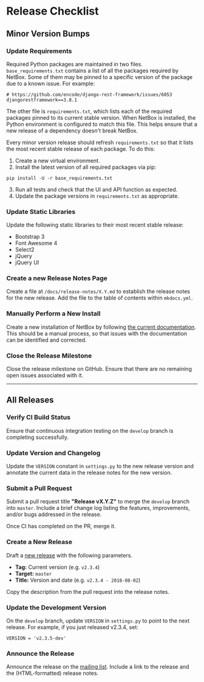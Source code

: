 # Release Checklist

## Minor Version Bumps

### Update Requirements

Required Python packages are maintained in two files. `base_requirements.txt` contains a list of all the packages required by NetBox. Some of them may be pinned to a specific version of the package due to a known issue. For example:

```
# https://github.com/encode/django-rest-framework/issues/6053
djangorestframework==3.8.1
```

The other file is `requirements.txt`, which lists each of the required packages pinned to its current stable version. When NetBox is installed, the Python environment is configured to match this file. This helps ensure that a new release of a dependency doesn't break NetBox.

Every minor version release should refresh `requirements.txt` so that it lists the most recent stable release of each package. To do this:

1. Create a new virtual environment.
2. Install the latest version of all required packages via pip:

```
pip install -U -r base_requirements.txt
```

3. Run all tests and check that the UI and API function as expected.
4. Update the package versions in `requirements.txt` as appropriate.

### Update Static Libraries

Update the following static libraries to their most recent stable release:

* Bootstrap 3
* Font Awesome 4
* Select2
* jQuery
* jQuery UI

### Create a new Release Notes Page

Create a file at `/docs/release-notes/X.Y.md` to establish the release notes for the new release. Add the file to the table of contents within `mkdocs.yml`.

### Manually Perform a New Install

Create a new installation of NetBox by following [the current documentation](http://netbox.readthedocs.io/en/latest/). This should be a manual process, so that issues with the documentation can be identified and corrected.

### Close the Release Milestone

Close the release milestone on GitHub. Ensure that there are no remaining open issues associated with it.

---

## All Releases

### Verify CI Build Status

Ensure that continuous integration testing on the `develop` branch is completing successfully.

### Update Version and Changelog

Update the `VERSION` constant in `settings.py` to the new release version and annotate the current data in the release notes for the new version.

### Submit a Pull Request

Submit a pull request title **"Release vX.Y.Z"** to merge the `develop` branch into `master`. Include a brief change log listing the features, improvements, and/or bugs addressed in the release.

Once CI has completed on the PR, merge it.

### Create a New Release

Draft a [new release](https://github.com/netbox-community/netbox/releases/new) with the following parameters.

* **Tag:** Current version (e.g. `v2.3.4`)
* **Target:** `master`
* **Title:** Version and date (e.g. `v2.3.4 - 2018-08-02`)

Copy the description from the pull request into the release notes.

### Update the Development Version

On the `develop` branch, update `VERSION` in `settings.py` to point to the next release. For example, if you just released v2.3.4, set:

```
VERSION = 'v2.3.5-dev'
```

### Announce the Release

Announce the release on the [mailing list](https://groups.google.com/forum/#!forum/netbox-discuss). Include a link to the release and the (HTML-formatted) release notes.

